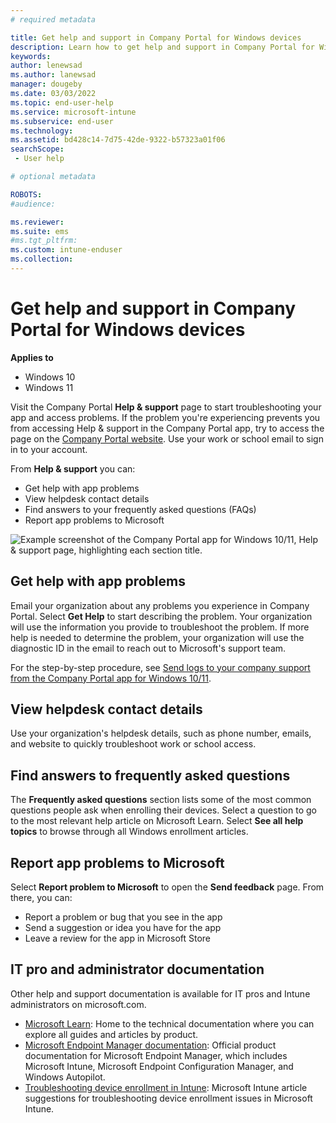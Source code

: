 ```yaml
---
# required metadata

title: Get help and support in Company Portal for Windows devices
description: Learn how to get help and support in Company Portal for Windows.   
keywords:
author: lenewsad
ms.author: lanewsad
manager: dougeby
ms.date: 03/03/2022
ms.topic: end-user-help
ms.service: microsoft-intune
ms.subservice: end-user
ms.technology:
ms.assetid: bd428c14-7d75-42de-9322-b57323a01f06
searchScope:
 - User help

# optional metadata

ROBOTS:  
#audience:

ms.reviewer:
ms.suite: ems
#ms.tgt_pltfrm:
ms.custom: intune-enduser
ms.collection: 
---
```


# Get help and support in Company Portal for Windows devices  

**Applies to**
- Windows 10  
- Windows 11 

Visit the Company Portal **Help & support** page to start troubleshooting your app and access problems. If the problem you're experiencing prevents you from accessing Help & support in the Company Portal app, try to access the page on the [Company Portal website](https://go.microsoft.com/fwlink/?linkid=2010980). Use your work or school email to sign in to your account.      

From **Help & support** you can:  

* Get help with app problems
* View helpdesk contact details
* Find answers to your frequently asked questions (FAQs) 
* Report app problems to Microsoft  

![Example screenshot of the Company Portal app for Windows 10/11, Help & support page, highlighting each section title.](./media/1812_UCP_Help_Support_sections.png)  

## Get help with app problems

Email your organization about any problems you experience in Company Portal. Select **Get Help** to start describing the problem. Your organization will use the information you provide to troubleshoot the problem. If more help is needed to determine the problem, your organization will use the diagnostic ID in the email to reach out to Microsoft's support team.  

For the step-by-step procedure, see [Send logs to your company support from the Company Portal app for Windows 10/11](send-logs-to-your-it-admin-cp-windows.md).  

## View helpdesk contact details  
Use your organization's helpdesk details, such as phone number, emails, and website to quickly troubleshoot work or school access.  

## Find answers to frequently asked questions  
The **Frequently asked questions** section lists some of the most common questions people ask when enrolling their devices. Select a question to go to the most relevant help article on Microsoft Learn. Select **See all help topics** to browse through all Windows enrollment articles.

## Report app problems to Microsoft  
Select **Report problem to Microsoft** to open the **Send feedback** page. From there, you can:  

* Report a problem or bug that you see in the app  
* Send a suggestion or idea you have for the app  
* Leave a review for the app in Microsoft Store   

## IT pro and administrator documentation  
Other help and support documentation is available for IT pros and Intune administrators on microsoft.com.

* [Microsoft Learn](/): Home to the technical documentation where you can explore all guides and articles by product.
* [Microsoft Endpoint Manager documentation](../../index.yml): Official product documentation for Microsoft Endpoint Manager, which includes Microsoft Intune, Microsoft Endpoint Configuration Manager, and Windows Autopilot.  
* [Troubleshooting device enrollment in Intune](/troubleshoot/mem/intune/troubleshoot-device-enrollment-in-intune): Microsoft Intune article suggestions for troubleshooting device enrollment issues in Microsoft Intune.
